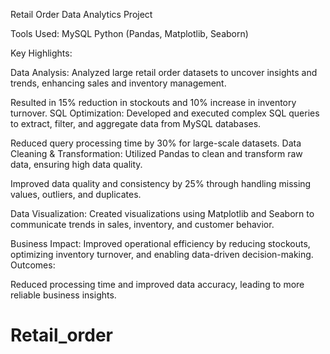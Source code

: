 Retail Order Data Analytics Project


Tools Used:
MySQL
Python (Pandas, Matplotlib, Seaborn)


Key Highlights:

Data Analysis: Analyzed large retail order datasets to uncover insights and trends, enhancing sales and inventory management.


Resulted in 15% reduction in stockouts and 10% increase in inventory turnover.
SQL Optimization: Developed and executed complex SQL queries to extract, filter, and aggregate data from MySQL databases.


Reduced query processing time by 30% for large-scale datasets.
Data Cleaning & Transformation: Utilized Pandas to clean and transform raw data, ensuring high data quality.


Improved data quality and consistency by 25% through handling missing values, outliers, and duplicates.


Data Visualization: Created visualizations using Matplotlib and Seaborn to communicate trends in sales, inventory, and customer behavior.


Business Impact: Improved operational efficiency by reducing stockouts, optimizing inventory turnover, and enabling data-driven decision-making.
Outcomes:

Reduced processing time and improved data accuracy, leading to more reliable business insights.
# Retail_order
